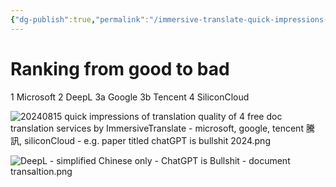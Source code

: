 ```yaml
---
{"dg-publish":true,"permalink":"/immersive-translate-quick-impressions-on-translation-quality-of-4-free-document-translation-services-1-microsoft-2-deep-l-3-google-4-tencent-5-silicon-cloud-using-the-research-paper-titled-chat-gpt-is-bullshit-2024/","noteIcon":"2"}
---
```


# Ranking from good to bad

1 Microsoft
2 DeepL
3a Google
3b Tencent
4 SiliconCloud

![20240815 quick impressions of translation quality of 4 free doc translation services by ImmersiveTranslate - microsoft, google, tencent 騰訊, siliconCloud - e.g. paper titled chatGPT is bullshit 2024.png](/img/user/_attachments/_OB/20240815%20quick%20impressions%20of%20translation%20quality%20of%204%20free%20doc%20translation%20services%20by%20ImmersiveTranslate%20-%20microsoft,%20google,%20tencent%20%E9%A8%B0%E8%A8%8A,%20siliconCloud%20-%20e.g.%20paper%20titled%20chatGPT%20is%20bullshit%202024.png)

![DeepL - simplified Chinese only - ChatGPT is Bullshit - document transaltion.png](/img/user/_attachments/_OB/DeepL%20-%20simplified%20Chinese%20only%20-%20ChatGPT%20is%20Bullshit%20-%20document%20transaltion.png)